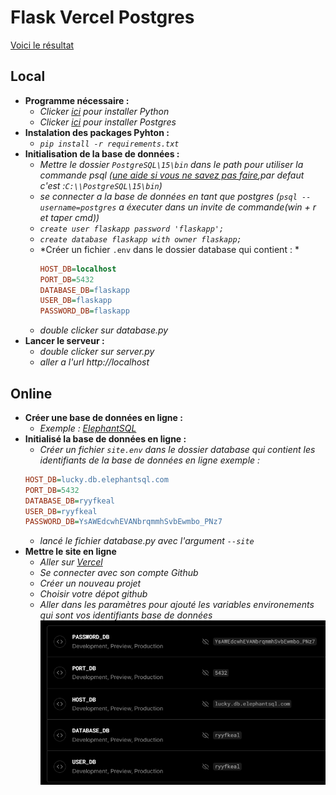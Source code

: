 
# Flask Vercel Postgres

[Voici le résultat](https://flask-squelette-vercel.vercel.app)

## Local
- **Programme nécessaire :**
  - *Clicker [ici](https://www.python.org/downloads/) pour installer Python*
  - *Clicker [ici](https://www.enterprisedb.com/downloads/postgres-postgresql-downloads) pour installer Postgres*
- **Instalation des packages Pyhton :**
  - *`pip install -r requirements.txt`*
- **Initialisation de la base de données :**
  - *Mettre le dossier `PostgreSQL\15\bin` dans le path pour utiliser la commande psql ([une aide si vous ne savez pas faire](https://www.malekal.com/comment-modifier-la-variable-path-sous-windows-10-11/),par defaut c'est :`C:\\PostgreSQL\15\bin`)*
  - *se connecter a la base de données en tant que postgres (`psql --username=postgres` a éxecuter dans un invite de commande(win + r et taper cmd))*
  - *`create user flaskapp password 'flaskapp';`*
  - *`create database flaskapp with owner flaskapp;`*
  - *Créer un fichier ```.env``` dans le dossier database qui contient : *
    ```ini
    HOST_DB=localhost
    PORT_DB=5432
    DATABASE_DB=flaskapp
    USER_DB=flaskapp
    PASSWORD_DB=flaskapp
    ```
  - *double clicker sur database.py*
- **Lancer le serveur :**
  - *double clicker sur server.py*
  - *aller a l'url http://localhost*
## Online
  - **Créer une base de données en ligne :**
    - *Exemple : [ElephantSQL](https://www.elephantsql.com)*
  - **Initialisé la base de données en ligne :**
    - *Créer un fichier ```site.env``` dans le dossier database qui contient les identifiants de la base de données en ligne exemple :*
    ```ini
    HOST_DB=lucky.db.elephantsql.com
    PORT_DB=5432
    DATABASE_DB=ryyfkeal
    USER_DB=ryyfkeal
    PASSWORD_DB=YsAWEdcwhEVANbrqmmhSvbEwmbo_PNz7
    ```
    - *lancé le fichier database.py avec l'argument ```--site```*
  - **Mettre le site en ligne**
    - *Aller sur [Vercel](https://vercel.com)*
    - *Se connecter avec son compte Github*
    - *Créer un nouveau projet*
    - *Choisir votre dépot github*
    - *Aller dans les paramètres pour ajouté les variables environements qui sont vos identifiants base de données*
    ![image](img_readme/Sans%20titre.png)


    